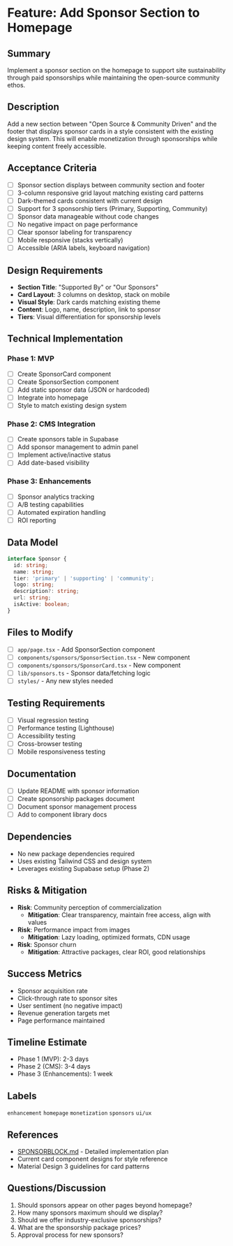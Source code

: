 # Feature: Add Sponsor Section to Homepage

## Summary
Implement a sponsor section on the homepage to support site sustainability through paid sponsorships while maintaining the open-source community ethos.

## Description
Add a new section between "Open Source & Community Driven" and the footer that displays sponsor cards in a style consistent with the existing design system. This will enable monetization through sponsorships while keeping content freely accessible.

## Acceptance Criteria
- [ ] Sponsor section displays between community section and footer
- [ ] 3-column responsive grid layout matching existing card patterns
- [ ] Dark-themed cards consistent with current design
- [ ] Support for 3 sponsorship tiers (Primary, Supporting, Community)
- [ ] Sponsor data manageable without code changes
- [ ] No negative impact on page performance
- [ ] Clear sponsor labeling for transparency
- [ ] Mobile responsive (stacks vertically)
- [ ] Accessible (ARIA labels, keyboard navigation)

## Design Requirements
- **Section Title**: "Supported By" or "Our Sponsors"
- **Card Layout**: 3 columns on desktop, stack on mobile
- **Visual Style**: Dark cards matching existing theme
- **Content**: Logo, name, description, link to sponsor
- **Tiers**: Visual differentiation for sponsorship levels

## Technical Implementation

### Phase 1: MVP
- [ ] Create SponsorCard component
- [ ] Create SponsorSection component
- [ ] Add static sponsor data (JSON or hardcoded)
- [ ] Integrate into homepage
- [ ] Style to match existing design system

### Phase 2: CMS Integration
- [ ] Create sponsors table in Supabase
- [ ] Add sponsor management to admin panel
- [ ] Implement active/inactive status
- [ ] Add date-based visibility

### Phase 3: Enhancements
- [ ] Sponsor analytics tracking
- [ ] A/B testing capabilities
- [ ] Automated expiration handling
- [ ] ROI reporting

## Data Model
```typescript
interface Sponsor {
  id: string;
  name: string;
  tier: 'primary' | 'supporting' | 'community';
  logo: string;
  description?: string;
  url: string;
  isActive: boolean;
}
```

## Files to Modify
- [ ] `app/page.tsx` - Add SponsorSection component
- [ ] `components/sponsors/SponsorSection.tsx` - New component
- [ ] `components/sponsors/SponsorCard.tsx` - New component  
- [ ] `lib/sponsors.ts` - Sponsor data/fetching logic
- [ ] `styles/` - Any new styles needed

## Testing Requirements
- [ ] Visual regression testing
- [ ] Performance testing (Lighthouse)
- [ ] Accessibility testing
- [ ] Cross-browser testing
- [ ] Mobile responsiveness testing

## Documentation
- [ ] Update README with sponsor information
- [ ] Create sponsorship packages document
- [ ] Document sponsor management process
- [ ] Add to component library docs

## Dependencies
- No new package dependencies required
- Uses existing Tailwind CSS and design system
- Leverages existing Supabase setup (Phase 2)

## Risks & Mitigation
- **Risk**: Community perception of commercialization
  - **Mitigation**: Clear transparency, maintain free access, align with values
- **Risk**: Performance impact from images
  - **Mitigation**: Lazy loading, optimized formats, CDN usage
- **Risk**: Sponsor churn
  - **Mitigation**: Attractive packages, clear ROI, good relationships

## Success Metrics
- Sponsor acquisition rate
- Click-through rate to sponsor sites  
- User sentiment (no negative impact)
- Revenue generation targets met
- Page performance maintained

## Timeline Estimate
- Phase 1 (MVP): 2-3 days
- Phase 2 (CMS): 3-4 days
- Phase 3 (Enhancements): 1 week

## Labels
`enhancement` `homepage` `monetization` `sponsors` `ui/ux`

## References
- [SPONSORBLOCK.md](./SPONSORBLOCK.md) - Detailed implementation plan
- Current card component designs for style reference
- Material Design 3 guidelines for card patterns

## Questions/Discussion
1. Should sponsors appear on other pages beyond homepage?
2. How many sponsors maximum should we display?
3. Should we offer industry-exclusive sponsorships?
4. What are the sponsorship package prices?
5. Approval process for new sponsors?